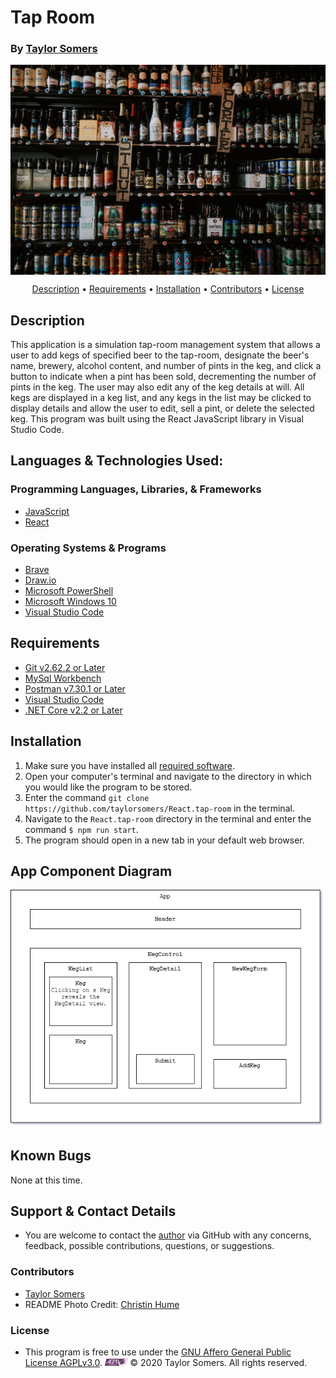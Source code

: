 # Tap Room

  ### By [Taylor Somers](https://github.com/taylorsomers/)


<img align="center" src="./public/christin-hume-08tX2fsuSLg-unsplash.jpg" alt="rows of bottles of different types of beer in a tap room">

<p align="center">
  <a href="#description">Description</a> •
  <a href="#requirements">Requirements</a> •
  <a href="#installation">Installation</a> •
  <a href="#contributors">Contributors</a> •
  <a href="#license">License</a>
</p>


## Description

  This application is a simulation tap-room management system that allows a user to add kegs of specified beer to the tap-room, designate the beer's name, brewery, alcohol content, and number of pints in the keg, and click a button to indicate when a pint has been sold, decrementing the number of pints in the keg. The user may also edit any of the keg details at will. All kegs are displayed in a keg list, and any kegs in the list may be clicked to display details and allow the user to edit, sell a pint, or delete the selected keg. This program was built using the React JavaScript library in Visual Studio Code.


## Languages & Technologies Used:

  ### Programming Languages, Libraries, & Frameworks
  * [JavaScript](https://developer.mozilla.org/en-US/docs/Web/JavaScript)
  * [React](https://reactjs.org/)

  ### Operating Systems & Programs
  * [Brave](https://brave.com/)
  * [Draw.io](https://app.diagrams.net/)
  * [Microsoft PowerShell](https://docs.microsoft.com/en-us/powershell/)
  * [Microsoft Windows 10](https://www.microsoft.com/en-us/windows/get-windows-10)
  * [Visual Studio Code](https://code.visualstudio.com/)


## Requirements
  * [Git v2.62.2 or Later](https://git-scm.com/downloads/)
  * [MySql Workbench](https://www.mysql.com/products/workbench/)
  * [Postman v7.30.1 or Later](https://www.postman.com/downloads/)
  * [Visual Studio Code](https://code.visualstudio.com/)
  * [.NET Core v2.2 or Later](https://dotnet.microsoft.com/download/dotnet-core/2.2)


## Installation

  1.  Make sure you have installed all <a href="#requirements">required software</a>.
  2.  Open your computer's terminal and navigate to the directory in which you would like the program to be stored.
  3.  Enter the command ```git clone https://github.com/taylorsomers/React.tap-room``` in the terminal.
  4.  Navigate to the ```React.tap-room``` directory in the terminal and enter the command ```$ npm run start```.
  5.  The program should open in a new tab in your default web browser.


## App Component Diagram

<img src="./public/diagram.png" alt="diagram mapping nested components of the React app">


## Known Bugs

  None at this time.


## Support & Contact Details

  * You are welcome to contact the [author](https://github.com/taylorsomers/) via GitHub with any concerns, feedback, possible contributions, questions, or suggestions.


### Contributors

  * [Taylor Somers](https://github.com/taylorsomers/)
  * README Photo Credit: [Christin Hume](https://unsplash.com/@christinhumephoto?utm_source=unsplash&utm_medium=referral&utm_content=creditCopyText)


### License

  * This program is free to use under the [GNU Affero General Public License AGPLv3.0](https://www.gnu.org/licenses/agpl-3.0.html). <span><img height="12em" src="./public/AGPLv3Logo.png" alt="logo for the GNU Affero General Public License AGPLv3.0"></span> © 2020 Taylor Somers. All rights reserved.